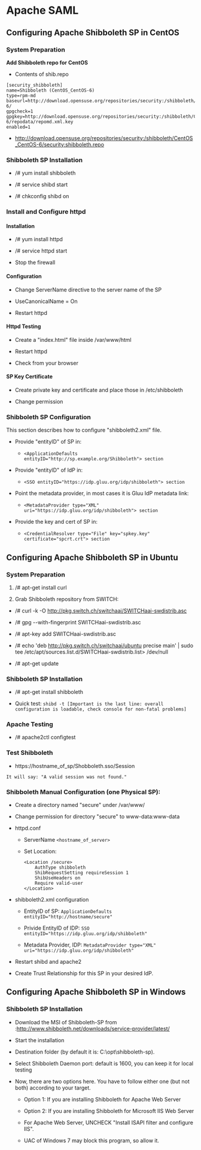# Apache SAML

## Configuring Apache Shibboleth SP in CentOS

### System Preparation

__Add Shibboleth repo for CentOS__

* Contents of shib.repo

```
[security_shibboleth]
name=Shibboleth (CentOS_CentOS-6)
type=rpm-md
baseurl=http://download.opensuse.org/repositories/security:/shibboleth/CentOS_CentOS-6/
gpgcheck=1
gpgkey=http://download.opensuse.org/repositories/security:/shibboleth/CentOS_CentOS-6/repodata/repomd.xml.key
enabled=1
```

* http://download.opensuse.org/repositories/security:/shibboleth/CentOS_CentOS-6/security:shibboleth.repo

### Shibboleth SP Installation

* /# yum install shibboleth

* /# service shibd start

* /# chkconfig shibd on

### Install and Configure httpd

#### Installation

* /# yum install httpd

* /# service httpd start

* Stop the firewall

#### Configuration

* Change ServerName directive to the server name of the SP

* UseCanonicalName = On

* Restart httpd

#### Httpd Testing

* Create a "index.html" file inside /var/www/html

* Restart httpd

* Check from your browser

#### SP Key Certificate

* Create private key and certificate and place those in /etc/shibboleth

* Change permission

### Shibboleth SP Configuration

This section describes how to configure "shibboleth2.xml" file.

* Provide "entityID" of SP in:
	
	* `<ApplicationDefaults entityID="http://sp.example.org/Shibboleth"> section`

* Provide "entityID" of IdP in:

	* `<SSO entityID="https://idp.gluu.org/idp/shibboleth"> section`

* Point the metadata provider, in most cases it is Gluu IdP metadata link:

	* `<MetadataProvider type="XML" uri="https://idp.gluu.org/idp/shibboleth"> section`

* Provide the key and cert of SP in:

	* `<CredentialResolver type="File" key="spkey.key" certificate="spcrt.crt"> section`

## Configuring Apache Shibboleth SP in Ubuntu

### System Preparation

1. /# apt-get install curl

2. Grab Shibboleth repository from SWITCH:

* /# curl -k -O http://pkg.switch.ch/switchaai/SWITCHaai-swdistrib.asc

* /# gpg --with-fingerprint SWITCHaai-swdistrib.asc

* /# apt-key add SWITCHaai-swdistrib.asc

* /# echo 'deb http://pkg.switch.ch/switchaai/ubuntu precise main' | sudo tee /etc/apt/sources.list.d/SWITCHaai-swdistrib.list> /dev/null

* /# apt-get update

### Shibboleth SP Installation

* /# apt-get install shibboleth

* Quick test: `shibd -t [Important is the last line: overall configuration is loadable, check console for non-fatal problems]`

### Apache Testing

* /# apache2ctl configtest

### Test Shibboleth

* https://hostname_of_sp/Shobboleth.sso/Session

`It will say: "A valid session was not found."`

### Shibboleth Manual Configuration (one Physical SP):

* Create a directory named "secure" under /var/www/

* Change permission for directory "secure" to www-data:www-data

* httpd.conf

	* ServerName `<hostname_of_server>`

	* Set Location:

		```
		<Location /secure>
			AuthType shibboleth
			ShibRequestSetting requireSession 1
			ShibUseHeaders on
			Require valid-user
		</Location>
		```

* shibboleth2.xml configuration

	* EntityID of SP: `ApplicationDefaults entityID="http://hostname/secure"`

	* Privide EntityID of IDP: `SSO entityID="https://idp.gluu.org/idp/shibboleth"`

	* Metadata Provider, IDP: `MetadataProvider type="XML" uri="https://idp.gluu.org/idp/shibboleth"`

* Restart shibd and apache2

* Create Trust Relationship for this SP in your desired IdP.

## Configuring Apache Shibboleth SP in Windows

### Shibboleth SP Installation

* Download the MSI of Shibboleth-SP from :http://www.shibboleth.net/downloads/service-provider/latest/

* Start the installation

* Destination folder (by default it is: C:\opt\shibboleth-sp).

* Select Shibboleth Daemon port: default is 1600, you can keep it for local testing

* Now, there are two options here. You have to follow either one (but not both) according to your target.

	* Option 1: If you are installing Shibboleth for Apache Web Server

	* Option 2: If you are installing Shibboleth for Microsoft IIS Web Server

	* For Apache Web Server, UNCHECK "Install ISAPI filter and configure IIS".

	* UAC of Windows 7 may block this program, so allow it.
